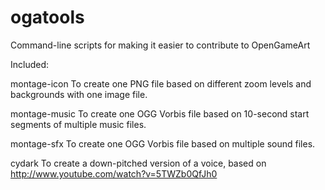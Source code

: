 ogatools
========

Command-line scripts for making it easier to contribute to OpenGameArt

Included:

montage-icon
To create one PNG file based on different zoom levels and backgrounds with one image file.

montage-music
To create one OGG Vorbis file based on 10-second start segments of multiple music files.

montage-sfx
To create one OGG Vorbis file based on multiple sound files.

cydark
To create a down-pitched version of a voice, based on http://www.youtube.com/watch?v=5TWZb0QfJh0
